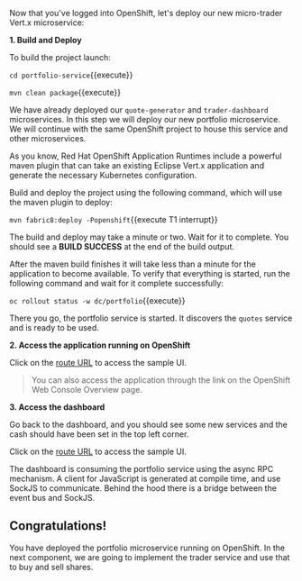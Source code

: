 Now that you've logged into OpenShift, let's deploy our new micro-trader Vert.x microservice:

**1. Build and Deploy**

To build the project launch:

`cd portfolio-service`{{execute}}

`mvn clean package`{{execute}}

We have already deployed our ``quote-generator`` and ``trader-dashboard`` microservices. In this step we will deploy our new portfolio microservice. We will continue with the same OpenShift project to house this service and other microservices.

As you know, Red Hat OpenShift Application Runtimes include a powerful maven plugin that can take an
existing Eclipse Vert.x application and generate the necessary Kubernetes configuration.

Build and deploy the project using the following command, which will use the maven plugin to deploy:

`mvn fabric8:deploy -Popenshift`{{execute T1 interrupt}}

The build and deploy may take a minute or two. Wait for it to complete. You should see a **BUILD SUCCESS** at the
end of the build output.

After the maven build finishes it will take less than a minute for the application to become available.
To verify that everything is started, run the following command and wait for it complete successfully:

`oc rollout status -w dc/portfolio`{{execute}}

There you go, the portfolio service is started. It discovers the ``quotes`` service and is ready to be used.

**2. Access the application running on OpenShift**

 Click on the
[route URL](http://portfolio-vertx-micro-trader.[[HOST_SUBDOMAIN]]-80-[[KATACODA_HOST]].environments.katacoda.com)
to access the sample UI.

> You can also access the application through the link on the OpenShift Web Console Overview page.

**3. Access the dashboard**

Go back to the dashboard, and you should see some new services and the cash should have been set in the top left corner.

Click on the
[route URL](http://trader-dashboard-vertx-micro-trader.[[HOST_SUBDOMAIN]]-80-[[KATACODA_HOST]].environments.katacoda.com)
to access the sample UI.

The dashboard is consuming the portfolio service using the async RPC mechanism. A client for JavaScript is generated at compile time, and use SockJS to communicate. Behind the hood there is a bridge between the event bus and SockJS.

## Congratulations!

You have deployed the portfolio microservice running on OpenShift. In the next component, we are going to implement the trader service and use that to buy and sell shares. 
